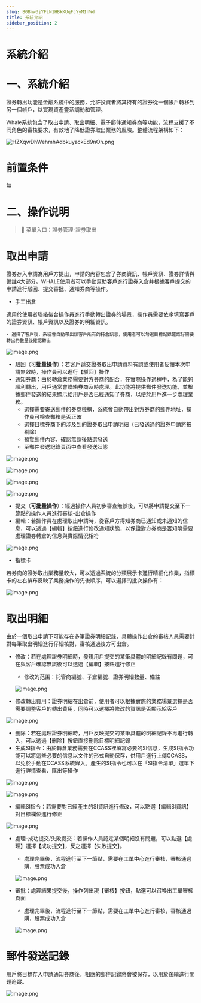 ```yaml
---
slug: B0Bnw3jYFiN1HBkKUqFcYyMInWd
title: 系統介紹
sidebar_position: 2
---
```



# 系統介紹


# 一、系統介紹


證券轉出功能是金融系統中的服務，允許投資者將其持有的證券從一個帳戶轉移到另一個帳戶，以實現資產靈活調動和管理。


Whale系統包含了取出申請、取出明細、電子郵件通知券商等功能，流程支援了不同角色的審核要求，有效地了降低證券取出業務的風險。整體流程架構如下：


![HZXqwDhWehmhAdbkuyackEd9nOh.png](/assets/906adc730e19f875feefc670ed84774d.png)


# 前置条件


無


# 二、操作说明


> 📍 菜單入口：證券管理-證券取出


# 取出申請


證券存入申請為用戶方提出，申請的內容包含了券商資訊、帳戶資訊、證券詳情與備註4大部分。WHALE使用者可以手動幫助客戶進行證券入倉并根據客戶提交的申請進行駁回、提交審批、通知券商等操作。

- 手工出倉

適用於使用者聯絡後台操作員進行手動轉出證券的場景，操作員需要依序填寫客戶的證券資訊、帳戶資訊以及證券的明細資訊。

    - 選擇了客戶後，系統會自動帶出該客戶所有的持倉訊息，使用者可以勾選目標記錄確認好需要轉出的數量後確認轉出

![image.png](/assets/5fde46f8d1f25ec4f20d76fc87c58054.png)

- 駁回（**可批量操作**）：若客戶遞交證券取出申請資料有誤或使用者反饋本次申請無效時，操作員可以進行【駁回】操作
- 通知券商：由於轉倉業務需要對方券商的配合，在實際操作過程中，為了能夠順利轉出，用戶通常會聯絡券商及時處理。此功能將提供郵件發送功能，並根據郵件發送的結果顯示給用戶是否已經通知了券商，以便於用戶進一步處理業務。
    - 選擇需要寄送郵件的券商機構，系統會自動帶出對方券商的郵件地址，操作員可檢查郵箱是否正確
    - 選擇目標券商下的涉及到的證券取出申請明細（已發送過的證券申請將被剔除）
    - 預覽郵件內容，確認無誤後點選發送
    - 至郵件發送記錄頁面中查看發送狀態

![image.png](/assets/d7b7e970c25af498e241ec81c723fb10.png)


![image.png](/assets/2c3900504e91cfe2a5df6f90e4f87d1b.png)


![image.png](/assets/b31362bec4f3341d0fa817c4f7e54453.png)


![image.png](/assets/384e1343fd6943c81148cbcaa0b2eb71.png)

- 提交（**可批量操作**）：經過操作人員初步審查無誤後，可以將申請提交至下一節點的操作人員進行審核-出倉操作
- 編輯：若操作員在處理取出申請時，從客戶方得知券商已通知或未通知的信息，可以透過【編輯】按鈕進行修改通知狀態，以保證對方券商是否知曉需要處理證券轉倉的信息與實際情況相符

![image.png](/assets/b073e578f4e82f87bec1bf889b290420.png)

- 指標卡

若券商的證券取出業務量較大，可以透過系統的分類展示卡進行精細化作業，指標卡的左右排布反映了業務操作的先後順序，可以選擇的批次操作有：


![image.png](/assets/74d58ede22fce05688fcfd76c1495999.png)


# 取出明細


由於一個取出申請下可能存在多筆證券明細記錄，具體操作出倉的審核人員需要針對每筆取出明細進行仔細核對，審核通過後方可出倉。

- 修改：若在處理證券明細時，發現用戶提交的某筆具體的明細記錄有問題，可在與客戶確認無誤後可以透過【編輯】按鈕進行修正
    - 修改的范围：託管商編號、子倉編號、證券明細數量、備註

    ![image.png](/assets/aab6de1975ceb742d2e8f81286cd25e0.png)

- 修改轉出費用：證券明細在出倉前，使用者可以根據實際的業務場景選擇是否需要調整客戶的轉出費用，同時可以選擇將修改的資訊是否顯示給客戶

![image.png](/assets/a1100a9168962c0ab8b8e421c9b7a3eb.png)

- 删除：若在處理證券明細時，用戶反映提交的某筆具體的明細記錄不再進行轉入，可以透過【删除】按鈕直接刪除目標明細記錄
- 生成SI指令：由於轉倉業務需要在CCASS裡填寫必要的SI信息，生成SI指令功能可以將這些必要的信息以文件的形式自動保存，供用戶進行上傳CCASS，以免於手動在CCASS系統錄入。產生的SI指令也可以在「SI指令清單」選單下進行詳情查看、匯出等操作

![image.png](/assets/750d7b334a6a2fe1cccc22c98bbd5e95.png)


![image.png](/assets/9018632d0c6922c096537e03655c3ab9.png)

- 編輯SI指令：若需要對已經產生的SI資訊進行修改，可以點選【編輯SI資訊】對目標欄位進行修正

![image.png](/assets/290bb372ba49983a3cc9e082f3cb8035.png)

- 處理-成功提交/失敗提交：若操作人員認定某個明細沒有問題，可以點選【處理】選擇【成功提交】，反之選擇【失敗提交】。
    - 處理完畢後，流程進行至下一節點，需要在工單中心進行審核，審核通過購，股票成功入倉

    ![image.png](/assets/e57316ef0c5920f996c922d31873caf0.png)

- 審批：處理結果提交後，操作列出現【審核】按鈕，點選可以召喚出工單審核頁面
    - 處理完畢後，流程進行至下一節點，需要在工單中心進行審核，審核通過購，股票成功入倉

    ![image.png](/assets/7ee3640f90cf3eeafab1acc85e8fd689.png)


# 郵件發送記錄


用戶將目標存入申請通知券商後，相應的郵件記錄將會被保存，以用於後續進行問題追蹤。


![image.png](/assets/5dc4287761def9db97b88387e55a445d.png)

